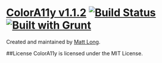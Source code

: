 [ColorA11y v1.1.2](http://longmatthewh.github.io/) [![Build Status](https://travis-ci.org/longmatthewh/ColorA11y.svg?branch=master)](https://travis-ci.org/longmatthewh/ColorA11y) [![Built with Grunt](https://cdn.gruntjs.com/builtwith.png)](http://gruntjs.com/)
===============

Created and maintained by [Matt Long](https://github.com/longmatthewh).


##License
ColorA11y is licensed under the MIT License.
